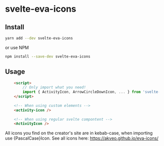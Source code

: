 # svelte-eva-icons

## Install

```bash
yarn add --dev svelte-eva-icons
```
or use NPM
```bash
npm install --save-dev svelte-eva-icons
```

## Usage
```html
    <script>
        // Only import what you need!
    	import { ActivityIcon, ArrowCircleDownIcon, ... } from 'svelte-eva-icons'
    </script>
    
    <!-- When using custom elements -->
    <activity-icon />
    
    <!-- When using regular svelte compontent -->
    <ActivityIcon />
```
All icons you find on the creator's site are in kebab-case, when importing use {PascalCase}Icon.
See all icons here: https://akveo.github.io/eva-icons/

